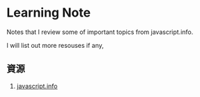 # Learning Note

Notes that I review some of important topics from javascript.info.

I will list out more resouses if any,

## 資源

1. [javascript.info](https://zh.javascript.info/)
